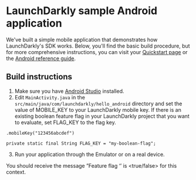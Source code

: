 # LaunchDarkly sample Android application

We've built a simple mobile application that demonstrates how LaunchDarkly's SDK works. Below, you'll find the basic build procedure, but for more comprehensive instructions, you can visit your [Quickstart page](https://app.launchdarkly.com/quickstart#/) or the [Android reference guide](https://docs.launchdarkly.com/sdk/client-side/android).

## Build instructions

1. Make sure you have [Android Studio](https://developer.android.com/studio/index.html) installed.
2. Edit `MainActivity.java` in the `src/main/java/com/launchdarkly/hello_android` directory and set the value of MOBILE_KEY to your LaunchDarkly mobile key. If there is an existing boolean feature flag in your LaunchDarkly project that you want to evaluate, set FLAG_KEY to the flag key.

```
.mobileKey("123456abcdef")

private static final String FLAG_KEY = "my-boolean-flag";
```

3. Run your application through the Emulator or on a real device.

You should receive the message ”Feature flag ‘<flag key>’ is <true/false> for this context.
